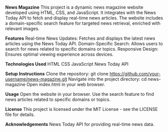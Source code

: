 **News Magazine**
This project is a dynamic news magazine website developed using HTML, CSS, and JavaScript. It integrates with the News Today API to fetch and display real-time news articles. The website includes a domain-specific search feature for targeted news retrieval, enriched with relevant images.

**Features**
Real-time News Updates: Fetches and displays the latest news articles using the News Today API.
Domain-Specific Search: Allows users to search for news related to specific domains or topics.
Responsive Design: Ensures optimal viewing experience across devices.

**Technologies Used**
HTML
CSS
JavaScript
News Today API

**Setup Instructions**
Clone the repository: git clone https://github.com/your-username/news-magazine.git
Navigate into the project directory: cd news-magazine
Open index.html in your web browser.

**Usage**
Open the website in your browser.
Use the search feature to find news articles related to specific domains or topics.

**License**
This project is licensed under the MIT License - see the LICENSE file for details.

**Acknowledgements**
News Today API for providing real-time news data.
